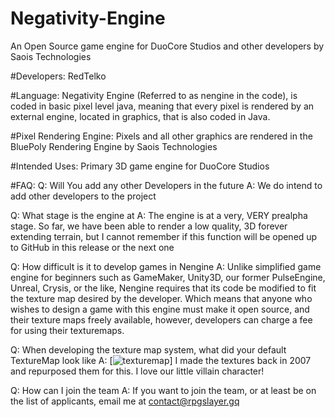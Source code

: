 # Negativity-Engine
An Open Source game engine for DuoCore Studios and other developers by Saois Technologies

#Developers: 
RedTelko

#Language:
Negativity Engine (Referred to as nengine in the code), is coded in basic pixel level java, meaning that every pixel is rendered by an external engine, located in graphics, that is also coded in Java.

#Pixel Rendering Engine:
Pixels and all other graphics are rendered in the BluePoly Rendering Engine by Saois Technologies

#Intended Uses:
Primary 3D game engine for DuoCore Studios

#FAQ:
  Q: Will You add any other Developers in the future
  A: We do intend to add other developers to the project
  
  Q: What stage is the engine at
  A: The engine is at a very, VERY prealpha stage. So far, we have been able to render a low quality, 3D forever extending terrain, but I cannot remember if this function will be opened up to GitHub in this release or the next one
  
  Q: How difficult is it to develop games in Nengine
  A: Unlike simplified game engine for beginners such as GameMaker, Unity3D, our former PulseEngine, Unreal, Crysis, or the like, Nengine requires that its code be modified to fit the texture map desired by the developer. Which means that anyone who wishes to design a game with this engine must make it open source, and their texture maps freely available, however, developers can charge a fee for using their texturemaps.
  
  Q: When developing the texture map system, what did your default TextureMap look like
  A: [![texturemap](https://github.com/Saois-Technologies/Negativity-Engine/raw/master/img/texturemap.jpg)]
     I made the textures back in 2007 and repurposed them for this. I love our little villain character!
     
  Q: How can I join the team
  A: If you want to join the team, or at least be on the list of applicants, email me at contact@rpgslayer.gq
  
  
